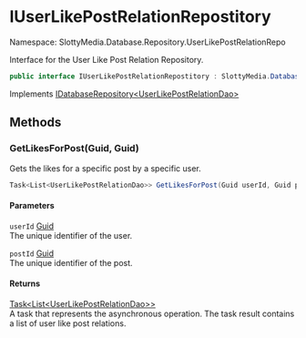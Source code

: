 # IUserLikePostRelationRepostitory

Namespace: SlottyMedia.Database.Repository.UserLikePostRelationRepo

Interface for the User Like Post Relation Repository.

```csharp
public interface IUserLikePostRelationRepostitory : SlottyMedia.Database.IDatabaseRepository`1[[SlottyMedia.Database.Daos.UserLikePostRelationDao, SlottyMedia.Database, Version=1.0.0.0, Culture=neutral, PublicKeyToken=null]]
```

Implements [IDatabaseRepository&lt;UserLikePostRelationDao&gt;](./slottymedia.database.idatabaserepository-1.md)

## Methods

### **GetLikesForPost(Guid, Guid)**

Gets the likes for a specific post by a specific user.

```csharp
Task<List<UserLikePostRelationDao>> GetLikesForPost(Guid userId, Guid postId)
```

#### Parameters

`userId` [Guid](https://docs.microsoft.com/en-us/dotnet/api/system.guid)<br>
The unique identifier of the user.

`postId` [Guid](https://docs.microsoft.com/en-us/dotnet/api/system.guid)<br>
The unique identifier of the post.

#### Returns

[Task&lt;List&lt;UserLikePostRelationDao&gt;&gt;](https://docs.microsoft.com/en-us/dotnet/api/system.threading.tasks.task-1)<br>
A task that represents the asynchronous operation. The task result contains a list of user like post
 relations.
